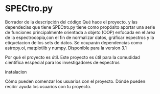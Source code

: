 # SPECtro.py
Borrador de la descripción del código
Qué hace el proyecto. y las dependecias que tiene 
SPECtro.py tiene como propósito aportar una serie de funciones principalmente orientada a objeto (OOP) enfocada en el área de la espectrocopia,con el fin de normalizar datos, gráficar espectros y la etiquetacion de los sets de datos. Se ocuparán dependencias como astropy.oi, matplotlib y numpy.
Disponible para la version 3.1

Por qué el proyecto es útil.
Este proyecto es útil para la comudidad cientifica esspecial para los investigadores de espectros

instalacion



Cómo pueden comenzar los usuarios con el proyecto.
Dónde pueden recibir ayuda los usuarios con tu proyecto.
